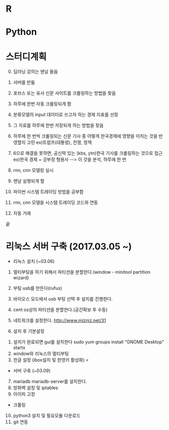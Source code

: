 # R
# Python

# 스터디계획
0. 딥러닝 강의는 맨날 들음

1. 서버를 만듦
2. 포브스 또는 유사 신문 사이트를 크롤링하는 방법을 찾음
3. 하루에 한번 자동 크롤링되게 함

4. 분류모델의 input 데이터로 쓰고자 하는 경제 지표를 선정
5. 그 지료를 하루에 한번 저장되게 하는 방법을 찾음

6. 하루에 한 번씩 크롤링되는 신문 기사 중 어떻게 한국경제에 영향을 미치는 것을 반영할지 고민
ex)트럼프(대통령), 전쟁, 정책
7. 6으로 해결을 못하면, 공신력 있는 (kbs, ytn)한국 기사를 크롤링하는 것으로 접근
ex)한국 경제 + 긍부정 형용사 --> 이 것을 분석, 하루에 한 번

8. rnn, cnn 모델링 실시
9. 맨날 실행되게 함

10. 파이썬 시스템 트레이딩 방법을 공부함
11. rnn, cnn 모델을 시스템 트레이딩 코드와 연동
12. 자동 거래

끝

# 리눅스 서버 구축 (2017.03.05 ~)

- 리눅스 설치 (~03.06)

1. 멀티부팅을 하기 위해서 파티션을 분할한다.(window - minitool partition wizard)
2. 부팅 usb를 만든다(rufus)
3. 바이오스 모드에서 usb 부팅 선택 후 설치를 진행한다.

4. cent os상의 파티션을 분할한다.(공간확보 후 수동)
5. 네트워크를 설정한다.
http://www.mizniz.net/31
6. 설치 후 기본설정

>
1. 설치가 완료되면 gui를 설치한다
sudo yum groups install "GNOME Desktop"
startx
2. window와 리눅스의 멀티부팅
3. 한글 설정 (ibox설치 및 한영키 활성화)
<

- 서버 구축 (~03.09)
7. mariadb mariadb-server를 설치한다.
8. 방화벽 설정 및 iptables
9. 아이피 고정

- 크롤링
10. python3 설치 및 필요모듈 다운로드
11. git 연동
